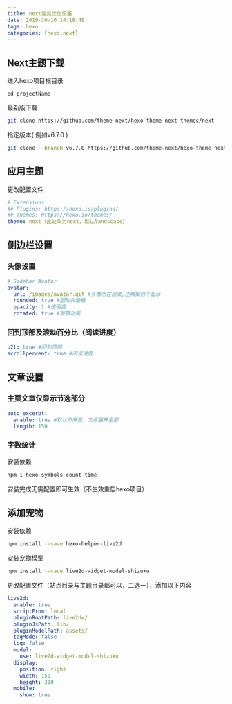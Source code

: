```yaml
---
title: next常见优化设置
date: 2019-10-16 14:19:49
tags: hexo
categories: [hexo,next]
---
```


## Next主题下载

进入hexo项目根目录

```
cd projectName
```

最新版下载

```bash
git clone https://github.com/theme-next/hexo-theme-next themes/next
```

指定版本( 例如v6.7.0 )

```bash
git clone --branch v6.7.0 https://github.com/theme-next/hexo-theme-next themes/next
```



## 应用主题

更改配置文件

```yml
# Extensions
## Plugins: https://hexo.io/plugins/
## Themes: https://hexo.io/themes/
theme: next（此处改为next，默认landscape）
```



## 侧边栏设置

### 头像设置

```yml
# Sidebar Avatar
avatar:
  url: /images/avatar.gif #头像所在目录,注释掉则不显示
  rounded: true #圆形头像框
  opacity: 1 #透明度
  rotated: true #旋转动画
```

### 回到顶部及滚动百分比（阅读进度）

```yml
b2t: true #回到顶部
scrollpercent: true #阅读进度
```



## 文章设置

### 主页文章仅显示节选部分

```yml
auto_excerpt:
  enable: true #默认不开启，文章展开全部
  length: 150

```

### 字数统计

安装依赖

```bash
npm i hexo-symbols-count-time
```

安装完成无需配置即可生效（不生效重启hexo项目）

## 添加宠物

安装依赖

```bash
npm install --save hexo-helper-live2d
```

安装宠物模型

```bash
npm install --save live2d-widget-model-shizuku
```

更改配置文件（站点目录与主题目录都可以，二选一），添加以下内容

```yml
live2d:
  enable: true
  scriptFrom: local
  pluginRootPath: live2dw/
  pluginJsPath: lib/
  pluginModelPath: assets/
  tagMode: false
  log: false
  model:
    use: live2d-widget-model-shizuku
  display:
    position: right
    width: 150
    height: 300
  mobile:
    show: true
```

